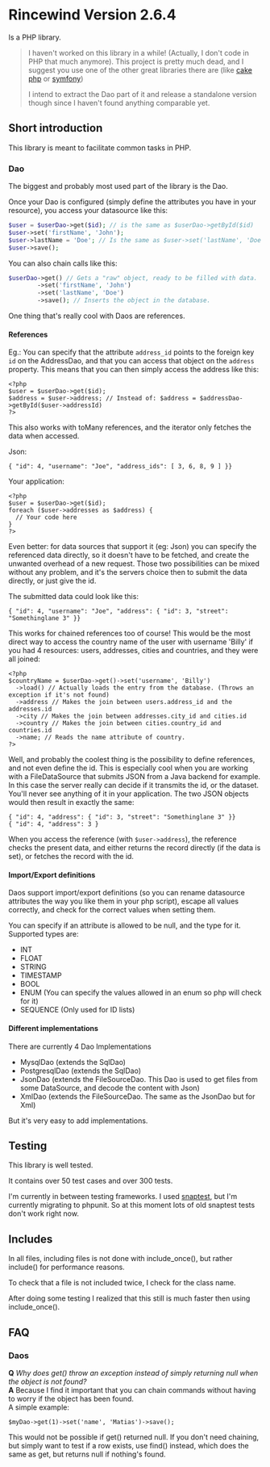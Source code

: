 # Rincewind Version 2.6.4

Is a PHP library.


> I haven't worked on this library in a while! (Actually, I don't code in PHP that much anymore).
> This project is pretty much dead, and I suggest you use one of the other great libraries there are
> (like [cake php](http://cakephp.org/) or [symfony](http://symfony.com/))
>
> I intend to extract the Dao part of it and release a standalone version though since I haven't found
> anything comparable yet.

## Short introduction

This library is meant to facilitate common tasks in PHP.


### Dao

The biggest and probably most used part of the library is the Dao.

Once your Dao is configured (simply define the attributes you have in your resource), you access your datasource like this:

```php
$user = $userDao->get($id); // is the same as $userDao->getById($id)
$user->set('firstName', 'John');
$user->lastName = 'Doe'; // Is the same as $user->set('lastName', 'Doe');
$user->save();
```

You can also chain calls like this:


```php
$userDao->get() // Gets a "raw" object, ready to be filled with data.
        ->set('firstName', 'John')
        ->set('lastName', 'Doe')
        ->save(); // Inserts the object in the database.
```

One thing that's really cool with Daos are references.

#### References

Eg.: You can specify that the attribute `address_id` points to the foreign key `id` on the AddressDao, and that you can access that object on the `address` property.
This means that you can then simply access the address like this:

    <?php
    $user = $userDao->get($id);
    $address = $user->address; // Instead of: $address = $addressDao->getById($user->addressId)
    ?>

This also works with toMany references, and the iterator only fetches the data when accessed.

Json:

    { "id": 4, "username": "Joe", "address_ids": [ 3, 6, 8, 9 ] }}

Your application:

    <?php
    $user = $userDao->get($id);
    foreach ($user->addresses as $address) {
      // Your code here
    }
    ?>

Even better: for data sources that support it (eg: Json) you can specify the referenced data directly, so it doesn't have to be fetched, and create the unwanted overhead of a new request.
Those two possibilities can be mixed without any problem, and it's the servers choice then to submit the data directly, or just give the id.

The submitted data could look like this:

    { "id": 4, "username": "Joe", "address": { "id": 3, "street": "Somethinglane 3" }}

This works for chained references too of course!
This would be the most direct way to access the country name of the user with username 'Billy' if you had 4 resources: users, addresses, cities and countries, and they were all joined:

    <?php
    $countryName = $userDao->get()->set('username', 'Billy')
      ->load() // Actually loads the entry from the database. (Throws an exception if it's not found)
      ->address // Makes the join between users.address_id and the addresses.id
      ->city // Makes the join between addresses.city_id and cities.id
      ->country // Makes the join between cities.country_id and countries.id
      ->name; // Reads the name attribute of country.
    ?>

Well, and probably the coolest thing is the possibility to define references, and not even define the id. This is especially cool when you are working with a FileDataSource that submits JSON from a Java backend for example.
In this case the server really can decide if it transmits the id, or the dataset. You'll never see anything of it in your application.
The two JSON objects would then result in exactly the same:

    { "id": 4, "address": { "id": 3, "street": "Somethinglane 3" }}
    { "id": 4, "address": 3 }

When you access the reference (with `$user->address`), the reference checks the present data, and either returns the record directly (if the data is set), or fetches the record with the id.

#### Import/Export definitions

Daos support import/export definitions (so you can rename datasource attributes the way you like them in your php script), escape all values correctly, and check for the correct values when setting them.

You can specify if an attribute is allowed to be null, and the type for it.
Supported types are:

- INT
- FLOAT
- STRING
- TIMESTAMP
- BOOL
- ENUM (You can specify the values allowed in an enum so php will check for it)
- SEQUENCE (Only used for ID lists)


#### Different implementations

There are currently 4 Dao Implementations

- MysqlDao (extends the SqlDao)
- PostgresqlDao (extends the SqlDao)
- JsonDao (extends the FileSourceDao. This Dao is used to get files from some DataSource, and decode the content with Json)
- XmlDao (extends the FileSourceDao. The same as the JsonDao but for Xml)

But it's very easy to add implementations.


## Testing

This library is well tested.

It contains over 50 test cases and over 300 tests.

I'm currently in between testing frameworks. I used [snaptest](http://github.com/Jakobo/snaptest), but I'm currently migrating to phpunit. So at this moment lots of old snaptest tests don't work right now.


## Includes

In all files, including files is not done with include_once(), but rather include() for
performance reasons.

To check that a file is not included twice, I check for the class name.

After doing some testing I realized that this still is much faster then using include_once().


## FAQ

### Daos

**Q** *Why does get() throw an exception instead of simply returning null when the object is not found?*  
**A** Because I find it important that you can chain commands without having to worry if the object has been found.  
A simple example:

`$myDao->get(1)->set('name', 'Matias')->save();`

This would not be possible if get() returned null.
If you don't need chaining, but simply want to test if a row exists, use find() instead, which does the same as get, but returns null if nothing's found.
